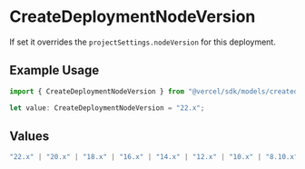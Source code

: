 # CreateDeploymentNodeVersion

If set it overrides the `projectSettings.nodeVersion` for this deployment.

## Example Usage

```typescript
import { CreateDeploymentNodeVersion } from "@vercel/sdk/models/createdeploymentop.js";

let value: CreateDeploymentNodeVersion = "22.x";
```

## Values

```typescript
"22.x" | "20.x" | "18.x" | "16.x" | "14.x" | "12.x" | "10.x" | "8.10.x"
```